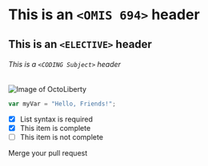# This is an `<OMIS 694>` header

## This is an `<ELECTIVE>` header

###### This is a `<CODING Subject>` header

![Image of OctoLiberty](https://octodex.github.com/images/octoliberty.png)

``` javascript
var myVar = "Hello, Friends!";
```

- [x] List syntax is required
- [x] This item is complete
- [ ] This item is not complete

Merge your pull request
